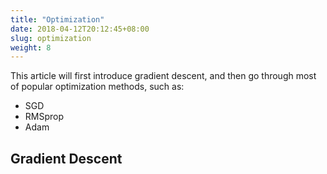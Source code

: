 ```yaml
---
title: "Optimization"
date: 2018-04-12T20:12:45+08:00
slug: optimization
weight: 8
---
```


This article will first introduce gradient descent, and then go through most of popular optimization methods, such as:

- SGD
- RMSprop
- Adam

<!--more-->

## Gradient Descent
